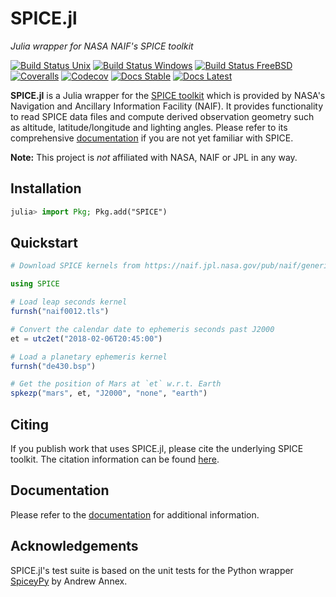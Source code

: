 # SPICE.jl

*Julia wrapper for NASA NAIF's SPICE toolkit*

[![Build Status Unix][travis-badge]][travis-url] [![Build Status Windows][av-badge]][av-url] [![Build Status FreeBSD][cirrus-badge]][cirrus-url] [![Coveralls][coveralls-badge]][coveralls-url] [![Codecov][codecov-badge]][codecov-url] [![Docs Stable][docs-badge-stable]][docs-url-stable] [![Docs Latest][docs-badge-dev]][docs-url-dev]

**SPICE.jl** is a Julia wrapper for the [SPICE toolkit](https://naif.jpl.nasa.gov/naif/index.html) which is provided by NASA's Navigation and Ancillary Information Facility (NAIF).
It provides functionality to read SPICE data files and compute derived observation geometry such as altitude, latitude/longitude and lighting angles.
Please refer to its comprehensive [documentation](https://naif.jpl.nasa.gov/pub/naif/toolkit_docs/C/index.html) if you are not yet familiar with SPICE.

**Note:** This project is *not* affiliated with NASA, NAIF or JPL in any way.

## Installation

```julia
julia> import Pkg; Pkg.add("SPICE")
```

## Quickstart

```julia
# Download SPICE kernels from https://naif.jpl.nasa.gov/pub/naif/generic_kernels/

using SPICE

# Load leap seconds kernel
furnsh("naif0012.tls")

# Convert the calendar date to ephemeris seconds past J2000
et = utc2et("2018-02-06T20:45:00")

# Load a planetary ephemeris kernel
furnsh("de430.bsp")

# Get the position of Mars at `et` w.r.t. Earth
spkezp("mars", et, "J2000", "none", "earth")
```

## Citing

If you publish work that uses SPICE.jl, please cite the underlying SPICE toolkit. The citation information can be found [here](https://github.com/JuliaAstro/SPICE.jl/blob/master/CITATION.md).

## Documentation

Please refer to the [documentation][docs-url-stable] for additional information.

## Acknowledgements

SPICE.jl's test suite is based on the unit tests for the Python wrapper [SpiceyPy](https://github.com/AndrewAnnex/SpiceyPy) by Andrew Annex.

[travis-badge]: https://travis-ci.org/JuliaAstro/SPICE.jl.svg?branch=master
[travis-url]: https://travis-ci.org/JuliaAstro/SPICE.jl
[av-badge]: https://ci.appveyor.com/api/projects/status/rv89bw5tl1bfqo7h?svg=true
[av-url]: https://ci.appveyor.com/project/helgee/spice-jl
[cirrus-badge]: https://api.cirrus-ci.com/github/JuliaAstro/SPICE.jl.svg
[cirrus-url]: https://cirrus-ci.com/github/JuliaAstro/SPICE.jl
[coveralls-badge]: https://coveralls.io/repos/github/JuliaAstro/SPICE.jl/badge.svg?branch=master
[coveralls-url]: https://coveralls.io/github/JuliaAstro/SPICE.jl?branch=master
[codecov-badge]: http://codecov.io/github/JuliaAstro/SPICE.jl/coverage.svg?branch=master
[codecov-url]: http://codecov.io/github/JuliaAstro/SPICE.jl?branch=master
[docs-badge-dev]: https://img.shields.io/badge/docs-dev-blue.svg
[docs-url-dev]: https://juliaastro.github.io/SPICE.jl/dev/
[docs-badge-stable]: https://img.shields.io/badge/docs-stable-blue.svg
[docs-url-stable]: https://juliaastro.github.io/SPICE.jl/stable/
